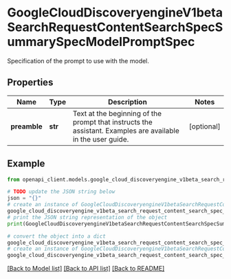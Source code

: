 # GoogleCloudDiscoveryengineV1betaSearchRequestContentSearchSpecSummarySpecModelPromptSpec

Specification of the prompt to use with the model.

## Properties

Name | Type | Description | Notes
------------ | ------------- | ------------- | -------------
**preamble** | **str** | Text at the beginning of the prompt that instructs the assistant. Examples are available in the user guide. | [optional] 

## Example

```python
from openapi_client.models.google_cloud_discoveryengine_v1beta_search_request_content_search_spec_summary_spec_model_prompt_spec import GoogleCloudDiscoveryengineV1betaSearchRequestContentSearchSpecSummarySpecModelPromptSpec

# TODO update the JSON string below
json = "{}"
# create an instance of GoogleCloudDiscoveryengineV1betaSearchRequestContentSearchSpecSummarySpecModelPromptSpec from a JSON string
google_cloud_discoveryengine_v1beta_search_request_content_search_spec_summary_spec_model_prompt_spec_instance = GoogleCloudDiscoveryengineV1betaSearchRequestContentSearchSpecSummarySpecModelPromptSpec.from_json(json)
# print the JSON string representation of the object
print(GoogleCloudDiscoveryengineV1betaSearchRequestContentSearchSpecSummarySpecModelPromptSpec.to_json())

# convert the object into a dict
google_cloud_discoveryengine_v1beta_search_request_content_search_spec_summary_spec_model_prompt_spec_dict = google_cloud_discoveryengine_v1beta_search_request_content_search_spec_summary_spec_model_prompt_spec_instance.to_dict()
# create an instance of GoogleCloudDiscoveryengineV1betaSearchRequestContentSearchSpecSummarySpecModelPromptSpec from a dict
google_cloud_discoveryengine_v1beta_search_request_content_search_spec_summary_spec_model_prompt_spec_from_dict = GoogleCloudDiscoveryengineV1betaSearchRequestContentSearchSpecSummarySpecModelPromptSpec.from_dict(google_cloud_discoveryengine_v1beta_search_request_content_search_spec_summary_spec_model_prompt_spec_dict)
```
[[Back to Model list]](../README.md#documentation-for-models) [[Back to API list]](../README.md#documentation-for-api-endpoints) [[Back to README]](../README.md)


